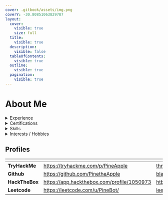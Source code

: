 ```yaml
---
cover: .gitbook/assets/img.png
coverY: -30.80851063829787
layout:
  cover:
    visible: true
    size: full
  title:
    visible: true
  description:
    visible: false
  tableOfContents:
    visible: true
  outline:
    visible: true
  pagination:
    visible: true
---
```


# About Me



<details>

<summary>Experience</summary>

```markdown
Cybersecurity Intern
# @Airbus

```

```markdown
Student Trainee
# @Bosch

```

</details>

<details>

<summary>Certifications</summary>

* Red Hat Certified Systems Administrator (RHCSA)
* Cisco Certified Support Technician (Cybersecurity)

</details>

<details>

<summary>Skills</summary>

*

</details>

<details>

<summary>Interests / Hobbies</summary>

* Badminton
* Snooker / Pool
* Music / Drums
* Calisthenics
* Bouldering&#x20;

</details>

## Profiles

<table data-view="cards"><thead><tr><th></th><th data-hidden data-card-target data-type="content-ref"></th><th data-hidden data-card-cover data-type="files"></th></tr></thead><tbody><tr><td><strong>TryHackMe</strong></td><td><a href="https://tryhackme.com/p/PineApple">https://tryhackme.com/p/PineApple</a></td><td><a href=".gitbook/assets/thm_red.png">thm_red.png</a></td></tr><tr><td><strong>Github</strong></td><td><a href="https://github.com/PinetheApple">https://github.com/PinetheApple</a></td><td><a href=".gitbook/assets/black.png">black.png</a></td></tr><tr><td><strong>HackTheBox</strong></td><td><a href="https://app.hackthebox.com/profile/1050973">https://app.hackthebox.com/profile/1050973</a></td><td><a href=".gitbook/assets/htb_green.png">htb_green.png</a></td></tr><tr><td><strong>Leetcode</strong></td><td><a href="https://leetcode.com/u/PineBot/">https://leetcode.com/u/PineBot/</a></td><td><a href=".gitbook/assets/leetcode_yellow.png">leetcode_yellow.png</a></td></tr></tbody></table>
